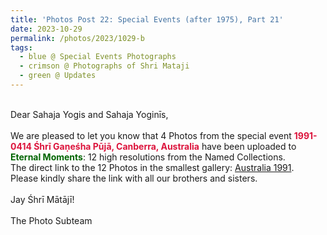 ```yaml
---
title: 'Photos Post 22: Special Events (after 1975), Part 21'
date: 2023-10-29
permalink: /photos/2023/1029-b
tags:
  - blue @ Special Events Photographs
  - crimson @ Photographs of Shri Mataji
  - green @ Updates
---
```


<p>
<br>
Dear Sahaja Yogis and Sahaja Yoginīs,<br>
<br>
We are pleased to let you know that 4 Photos from the special event <font color="Crimson"><b>1991-0414 Śhrī Gaṇeśha Pūjā, Canberra, Australia</b></font> have been uploaded to <font color="DarkGreen"><b>Eternal Moments</b></font>: 12 high resolutions from the Named Collections.<br>
The direct link to the 12 Photos in the smallest gallery: <a href="https://eternalmoments.smugmug.com/Countries/Australia/1991"> Australia 1991</a>.<br> 
Please kindly share the link with all our brothers and sisters.<br>

<br>
Jay Śhrī Mātājī!<br>
<br>
The Photo Subteam
</p>